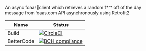 An async foaas🖕client which retrieves a random f*** off of the day message from foaas.com API asynchronously using Retrofit2
                    

Name     | Status |
-------- | ------ |
Build    | [![CircleCI](https://circleci.com/gh/ipgur/foaas-async-client.svg?style=svg)](https://circleci.com/gh/ipgur/foaas-async-client) |
BetterCode    | [![BCH compliance](https://bettercodehub.com/edge/badge/ipgur/foaas-async-client?branch=master)](https://bettercodehub.com/)|
